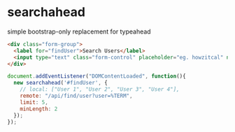 # searchahead
simple bootstrap-only replacement for typeahead

```html
<div class="form-group">
  <label for="findUser">Search Users</label>
  <input type="text" class="form-control" placeholder="eg. howzitcal" name="findUser" id="findUser">
</div>
```

```javascript
document.addEventListener("DOMContentLoaded", function(){
  new searchahead('#findUser', {
    // local: ["User 1", "User 2", "User 3", "User 4"],
    remote: "/api/find/user?user=%TERM",
    limit: 5,
    minLength: 2
  });
});
```
